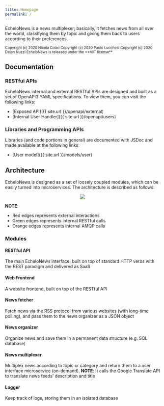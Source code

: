 ```yaml
---
title: Homepage
permalink: /
---
```


EcheloNews is a news multiplexer; basically, it fetches news from all over the
world, classifying them by topic and giving them back to users according to
their preferences.

<small>
Copyright (c) 2020 Nicola Colao  
Copyright (c) 2020 Paolo Lucchesi  
Copyright (c) 2020 Dejan Nuzzi  
EcheloNews is released under the **MIT license**
</small>

## Documentation

### RESTful APIs

EcheloNews internal and external RESTful APIs are designed and built as a set
of OpenAPI3 YAML specifications. To view them, you can visit the following
links:

* [Exposed API]({{ site.url }}/openapi/external)
* [Internal User Handler]({{ site.url }}/openapi/users)

### Libraries and Programming APIs

Libraries (and code portions in general) are documented with JSDoc and made
available at the following links:

* [User model]({{ site.url }}/models/user)

## Architecture

EcheloNews is designed as a set of loosely coupled modules, which can be easily
turned into microservices. The architecture is described as follows:

<p align="center">
  <img src="{{ site.url }}/architecture/architecture.png" />
</p>

**NOTE**:

* Red edges represents external interactions
* Green edges represents internal RESTful calls
* Orange edges represents internal AMQP calls

### Modules

#### RESTful API
The main EcheloNews interface, built on top of standard HTTP verbs with the
REST paradigm and delivered as SaaS

#### Web Frontend
A website frontend, built on top of the RESTful API

#### News fetcher
Fetch news via the RSS protocol from various websites (with long-time
polling), and pass them to the news organizer as a JSON object

#### News organizer
Organize news and save them in a permanent data structure (e.g. SQL database)

#### News multiplexer
Multiplex news according to topic or category and return them to a user
interface microservice (on-demand).
**NOTE**: It calls the Google Translate API to translate news feeds'
description and title

#### Logger
Keep track of logs, storing them in an isolated database
